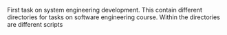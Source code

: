 First task on system engineering development.
This contain different directories for tasks on software engineering course.
Within the directories are different scripts
